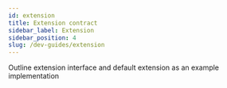 ```yaml
---
id: extension
title: Extension contract
sidebar_label: Extension
sidebar_position: 4
slug: /dev-guides/extension
---
```


Outline extension interface and default extension as an example implementation